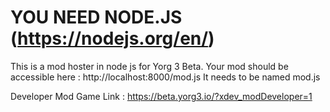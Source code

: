 # YOU NEED NODE.JS (https://nodejs.org/en/)

This is a mod hoster in node js for Yorg 3 Beta.
Your mod should be accessible here : http://localhost:8000/mod.js
It needs to be named mod.js

Developer Mod Game Link : https://beta.yorg3.io/?xdev_modDeveloper=1
